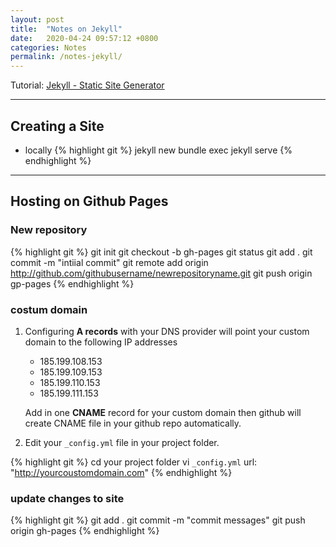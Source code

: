```yaml
---
layout: post
title:  "Notes on Jekyll"
date:   2020-04-24 09:57:12 +0800
categories: Notes
permalink: /notes-jekyll/
---
```


Tutorial: [Jekyll - Static Site Generator]

---


## Creating a Site

- locally
{% highlight git %}
jekyll new <site>
bundle exec jekyll serve
{% endhighlight %}

---

## Hosting on Github Pages

### New repository

{% highlight git %}
git init
git checkout -b gh-pages
git status
git add .
git commit -m "intiial commit"
git remote add origin http://github.com/githubusername/newrepositoryname.git
git push origin gp-pages
{% endhighlight %}


### costum domain

1. Configuring **A records** with your DNS provider will point your custom domain to the following IP addresses

	- 185.199.108.153
	- 185.199.109.153
	- 185.199.110.153
	- 185.199.111.153

	Add in one **CNAME** record for your custom domain then github will create CNAME file in your github repo automatically.


2. Edit your `_config.yml` file in your project folder.

{% highlight git %}
cd your project folder
vi `_config.yml`
url: "http://yourcoustomdomain.com"
{% endhighlight %}


### update changes to site

{% highlight git %}
git add .
git commit -m "commit messages"
git push origin gh-pages
{% endhighlight %}



[Jekyll - Static Site Generator]: https://www.youtube.com/playlist?list=PLLAZ4kZ9dFpOPV5C5Ay0pHaa0RJFhcmcB